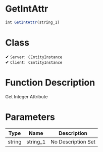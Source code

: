 # GetIntAttr
```js
int GetIntAttr(string_1)
```
# Class
✔ `Server: CEntityInstance`  
✔ `Client: CEntityInstance`  

# Function Description
Get Integer Attribute
# Parameters
Type|Name|Description
--|--|--
string|string_1|No Description Set
